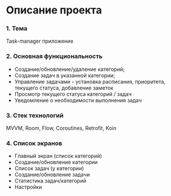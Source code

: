 # Описание проекта
### 1. Тема

Task-manager приложение

### 2. Основная функциональность

* Создание/обновление/удаление категорий;
* Cоздание задач в указанной категории;
* Управление задачами - установка расписания, приоритета, текущего статуса, добавление заметок
* Просмотр текущего статуса категорий / задач
* Уведомление о необходимости выполнения задач

### 3. Стек технологий 

MVVM, Room, Flow, Coroutines, Retrofit, Koin

### 4. Список экранов

* Главный экран (список категорий)
* Создание/обновление категории
* Список задач (у категории)
* Создание/обновление задачи
* Статистика задач/категорий
* Настройки
